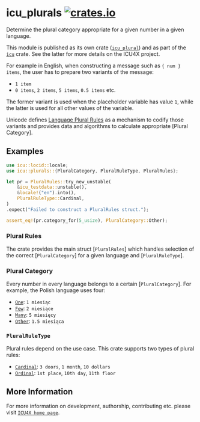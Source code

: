 # icu_plurals [![crates.io](https://img.shields.io/crates/v/icu_plurals)](https://crates.io/crates/icu_plurals)

Determine the plural category appropriate for a given number in a given language.

This module is published as its own crate ([`icu_plural`](https://docs.rs/icu_plural/latest/icu_plural/))
and as part of the [`icu`](https://docs.rs/icu/latest/icu/) crate. See the latter for more details on the ICU4X project.

For example in English, when constructing a message
such as `{ num } items`, the user has to prepare
two variants of the message:

* `1 item`
* `0 items`, `2 items`, `5 items`, `0.5 items` etc.

The former variant is used when the placeholder variable has value `1`,
while the latter is used for all other values of the variable.

Unicode defines [Language Plural Rules] as a mechanism to codify those
variants and provides data and algorithms to calculate
appropriate [Plural Category].

## Examples

```rust
use icu::locid::locale;
use icu::plurals::{PluralCategory, PluralRuleType, PluralRules};

let pr = PluralRules::try_new_unstable(
    &icu_testdata::unstable(),
    &locale!("en").into(),
    PluralRuleType::Cardinal,
)
.expect("Failed to construct a PluralRules struct.");

assert_eq!(pr.category_for(5_usize), PluralCategory::Other);
```

### Plural Rules

The crate provides the main struct [`PluralRules`] which handles selection
of the correct [`PluralCategory`] for a given language and [`PluralRuleType`].

### Plural Category

Every number in every language belongs to a certain [`PluralCategory`].
For example, the Polish language uses four:

* [`One`](PluralCategory::One): `1 miesiąc`
* [`Few`](PluralCategory::Few): `2 miesiące`
* [`Many`](PluralCategory::Many): `5 miesięcy`
* [`Other`](PluralCategory::Other): `1.5 miesiąca`

### `PluralRuleType`

Plural rules depend on the use case. This crate supports two types of plural rules:

* [`Cardinal`](PluralRuleType::Cardinal): `3 doors`, `1 month`, `10 dollars`
* [`Ordinal`](PluralRuleType::Ordinal): `1st place`, `10th day`, `11th floor`

[Language Plural Rules]: https://unicode.org/reports/tr35/tr35-numbers.html#Language_Plural_Rules

## More Information

For more information on development, authorship, contributing etc. please visit [`ICU4X home page`](https://github.com/unicode-org/icu4x).
